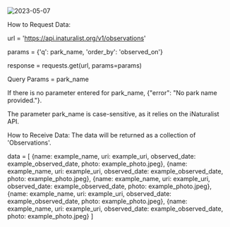 
![2023-05-07](https://user-images.githubusercontent.com/107569872/236730780-bf915a69-70a9-4dba-85a7-75a472ee8a6e.png)

How to Request Data:

url = 'https://api.inaturalist.org/v1/observations'

params = {'q': park_name, 'order_by': 'observed_on'}

response = requests.get(url, params=params)

Query Params = park_name

If there is no parameter entered for park_name, {"error": "No park name provided."}.

The parameter park_name is case-sensitive, as it relies on the iNaturalist API.  

How to Receive Data: The data will be returned as a collection of 'Observations'.

data =
[
  {name: example_name, uri: example_uri, observed_date: example_observed_date, photo:
  example_photo.jpeg},
  {name: example_name, uri: example_uri, observed_date: example_observed_date, photo:
  example_photo.jpeg},
  {name: example_name, uri: example_uri, observed_date: example_observed_date, photo:
  example_photo.jpeg},
  {name: example_name, uri: example_uri, observed_date: example_observed_date, photo:
  example_photo.jpeg},
  {name: example_name, uri: example_uri, observed_date: example_observed_date, photo:
  example_photo.jpeg}
]
